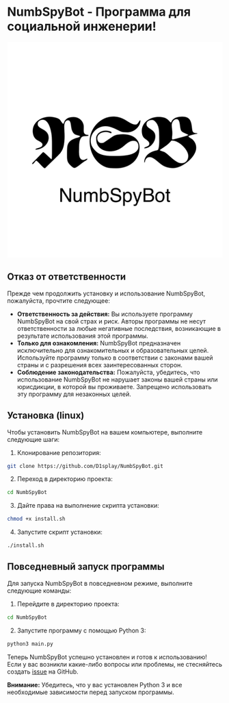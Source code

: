 # NumbSpyBot - Программа для социальной инженерии!

![NumbSpyBot Logo](https://github.com/D1splay/NumbSpyBot/blob/main/logo.png)

## Отказ от ответственности

Прежде чем продолжить установку и использование NumbSpyBot, пожалуйста, прочтите следующее:

- **Ответственность за действия:** Вы используете программу NumbSpyBot на свой страх и риск. Авторы программы не несут ответственности за любые негативные последствия, возникающие в результате использования этой программы.
- **Только для ознакомления:** NumbSpyBot предназначен исключительно для ознакомительных и образовательных целей. Используйте программу только в соответствии с законами вашей страны и с разрешения всех заинтересованных сторон.
- **Соблюдение законодательства:** Пожалуйста, убедитесь, что использование NumbSpyBot не нарушает законы вашей страны или юрисдикции, в которой вы проживаете. Запрещено использовать эту программу для незаконных целей.

## Установка (linux)

Чтобы установить NumbSpyBot на вашем компьютере, выполните следующие шаги:

1. Клонирование репозитория:

```bash
git clone https://github.com/D1splay/NumbSpyBot.git
```

2. Переход в директорию проекта:

```bash
cd NumbSpyBot
```

3. Дайте права на выполнение скрипта установки:

```bash
chmod +x install.sh
```

4. Запустите скрипт установки:

```bash
./install.sh
```

## Повседневный запуск программы

Для запуска NumbSpyBot в повседневном режиме, выполните следующие команды:

1. Перейдите в директорию проекта:

```bash
cd NumbSpyBot
```

2. Запустите программу с помощью Python 3:

```bash
python3 main.py
```

Теперь NumbSpyBot успешно установлен и готов к использованию! Если у вас возникли какие-либо вопросы или проблемы, не стесняйтесь создать [issue](https://github.com/D1splay/NumbSpyBot/issues) на GitHub.

**Внимание:** Убедитесь, что у вас установлен Python 3 и все необходимые зависимости перед запуском программы.
